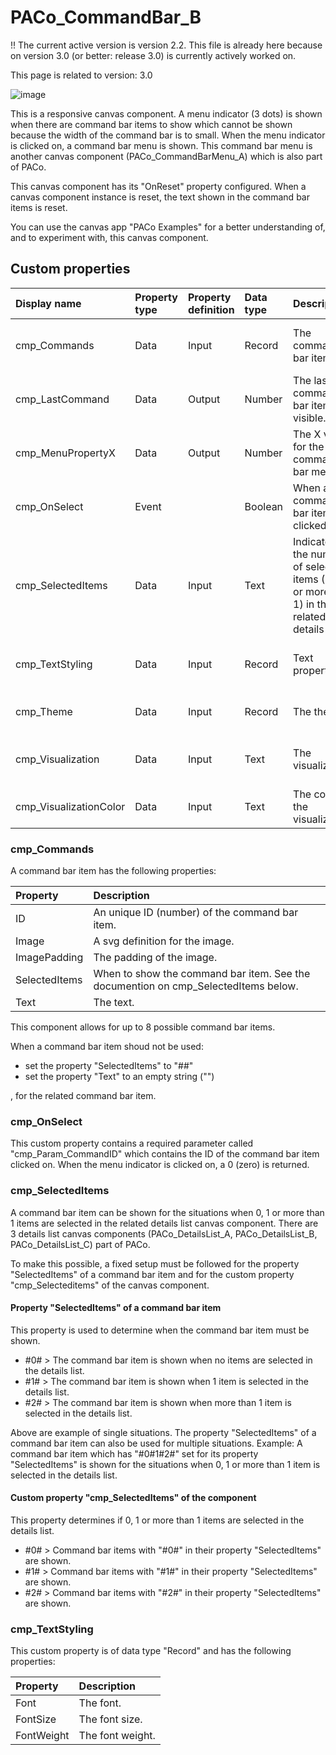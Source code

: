 # PACo_CommandBar_B

!! The current active version is version 2.2. This file is already here because on version 3.0 (or better: release 3.0) is currently actively worked on.

This page is related to version: 3.0

![image](https://user-images.githubusercontent.com/35654198/235978488-10113e29-f5ff-4fd5-8254-ac7ae55d49d8.png)

This is a responsive canvas component. A menu indicator (3 dots) is shown when there are command bar items to show which cannot be shown because the width of the command bar is to small. When the menu indicator is clicked on, a command bar menu is shown. This command bar menu is another canvas component (PACo_CommandBarMenu_A) which is also part of PACo.

This canvas component has its "OnReset" property configured. When a canvas component instance is reset, the text shown in the command bar items is reset.

You can use the canvas app "PACo Examples" for a better understanding of, and to experiment with, this canvas component.

## Custom properties

| Display name | Property type | Property definition | Data type | Description | Memo
| :--- | :--- | :--- | :--- | :--- | :--- |
| cmp_Commands | Data | Input | Record | The command bar items. | See the documention on cmp_Commands below. |
| cmp_LastCommand | Data | Output | Number | The last command bar item still visible. | |
| cmp_MenuPropertyX | Data | Output | Number | The X value for the command bar menu.  | |
| cmp_OnSelect | Event | | Boolean | When a command bar item is clicked on. | See the documention on cmp_OnSelect below. |
| cmp_SelectedItems | Data | Input | Text | Indicator of the number of selected items (0, 1 or more than 1) in the related details list. | See the documention on cmp_SelectedItems below. |
| cmp_TextStyling | Data | Input | Record | Text properties. | See the documention on cmp_TextStyling below. |
| cmp_Theme | Data | Input | Record | The theme. | See the documention on theming. |
| cmp_Visualization | Data | Input | Text | The visualization. | See the documention of canvas component cmp_Visualization_A. |
| cmp_VisualizationColor | Data | Input | Text | The color of the visualization. | |

### cmp_Commands
A command bar item has the following properties:

| Property | Description |
| :--- | :--- |
| ID | An unique ID (number) of the command bar item. |
| Image | A svg definition for the image. |
| ImagePadding | The padding of the image. |
| SelectedItems | When to show the command bar item. See the documention on cmp_SelectedItems below. |
| Text | The text. |

This component allows for up to 8 possible command bar items.

When a command bar item shoud not be used:
- set the property "SelectedItems" to "##"
- set the property "Text" to an empty string ("")

, for the related command bar item.

### cmp_OnSelect
This custom property contains a required parameter called "cmp_Param_CommandID" which contains the ID of the command bar item clicked on. When the menu indicator is clicked on, a 0 (zero) is returned.

### cmp_SelectedItems
A command bar item can be shown for the situations when 0, 1 or more than 1 items are selected in the related details list canvas component. There are 3 details list canvas components (PACo_DetailsList_A, PACo_DetailsList_B, PACo_DetailsList_C) part of PACo.

To make this possible, a fixed setup must be followed for the property "SelectedItems" of a command bar item and for the custom property "cmp_Selecteditems" of the canvas component.

#### Property "SelectedItems" of a command bar item
This property is used to determine when the command bar item must be shown.

- #0# > The command bar item is shown when no items are selected in the details list.
- #1# > The command bar item is shown when 1 item is selected in the details list.
- #2# > The command bar item is shown when more than 1 item is selected in the details list.

Above are example of single situations. The property "SelectedItems" of a command bar item can also be used for multiple situations. Example: A command bar item which has "#0#1#2#" set for its property "SelectedItems" is shown for the situations when 0, 1 or more than 1 item is selected in the details list.

#### Custom property "cmp_SelectedItems" of the component
This property determines if 0, 1 or more than 1 items are selected in the details list.

- #0# > Command bar items with "#0#" in their property "SelectedItems" are shown.
- #1# > Command bar items with "#1#" in their property "SelectedItems" are shown.
- #2# > Command bar items with "#2#" in their property "SelectedItems" are shown.

### cmp_TextStyling
This custom property is of data type "Record" and has the following properties:

| Property | Description |
| :--- | :--- |
| Font | The font. |
| FontSize | The font size. |
| FontWeight | The font weight. |
